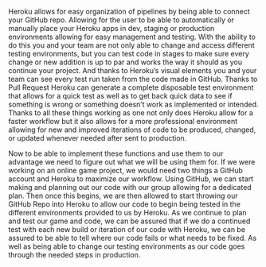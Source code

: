 Heroku allows for easy organization of pipelines by being able to connect your GitHub repo. Allowing for the user to be able to automatically or manually place your Heroku apps in dev, staging or production environments allowing for easy management and testing. With the ability to do this you and your team are not only able to change and access different testing environments, but you can test code in stages to make sure every change or new addition is up to par and works the way it should as you continue your project. And thanks to Heroku’s visual elements you and your team can see every test run taken from the code made in GitHub. Thanks to Pull Request Heroku can generate a complete disposable test environment that allows for a quick test as well as to get back quick data to see if something is wrong or something doesn’t work as implemented or intended. Thanks to all these things working as one not only does Heroku allow for a faster workflow but it also allows for a more professional environment allowing for new and improved iterations of code to be produced, changed, or updated whenever needed after sent to production.
	
  Now to be able to implement these functions and use them to our advantage we need to figure out what we will be using them for. If we were working on an online game project, we would need two things a GitHub account and Heroku to maximize our workflow. Using GitHub, we can start making and planning out our code with our group allowing for a dedicated plan. Then once this begins, we are then allowed to start throwing our GitHub Repo into Heroku to allow our code to begin being tested in the different environments provided to us by Heroku. As we continue to plan and test our game and code, we can be assured that if we do a continued test with each new build or iteration of our code with Heroku, we can be assured to be able to tell where our code fails or what needs to be fixed. As well as being able to change our testing environments as our code goes through the needed steps in production. 
